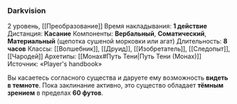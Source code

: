 ### Darkvision

2 уровень, [[Преобразование]]
Время накладывания: **1 действие**
Дистанция: **Касание**
Компоненты: **Вербальный**, **Соматический**, **Материальный** (щепотка сушеной морковки или агат)
Длительность: **8 часов**
Классы: [[Волшебник]], [[Друид]], [[Изобретатель]], [[Следопыт]], [[Чародей]]
Архетипы: [[Монах#Путь Тени|Путь Тени (Монах)]]
Источник: «Player's handbook»

Вы касаетесь согласного существа и даруете ему возможность **видеть в темноте**. Пока заклинание активно, это существо обладает **тёмным зрением** в пределах **60 футов**.